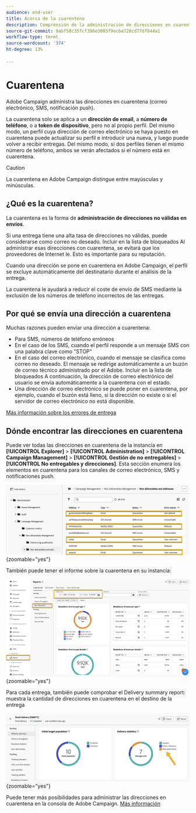 ```yaml
---
audience: end-user
title: Acerca de la cuarentena
description: Comprensión de la administración de direcciones en cuarentena
source-git-commit: 9abf58c35fcf396e3003f9ecba728cd77df844a1
workflow-type: tm+mt
source-wordcount: '374'
ht-degree: 13%

---
```


# Cuarentena

Adobe Campaign administra las direcciones en cuarentena (correo electrónico, SMS, notificación push).

La cuarentena solo se aplica a un **dirección de email**, a **número de teléfono**, o a **token de dispositivo**, pero no al propio perfil. Del mismo modo, un perfil cuya dirección de correo electrónico se haya puesto en cuarentena puede actualizar su perfil e introducir una nueva, y luego puede volver a recibir entregas. Del mismo modo, si dos perfiles tienen el mismo número de teléfono, ambos se verán afectados si el número está en cuarentena.


>[!CAUTION]
>
>La cuarentena en Adobe Campaign distingue entre mayúsculas y minúsculas.

## ¿Qué es la cuarentena?

La cuarentena es la forma de **administración de direcciones no válidas en envíos**.

Si una entrega tiene una alta tasa de direcciones no válidas, puede considerarse como correo no deseado. Incluir en la lista de bloqueados Al administrar esas direcciones con cuarentena, se evitará que los proveedores de Internet le. Esto es importante para su reputación.

Cuando una dirección se pone en cuarentena en Adobe Campaign, el perfil se excluye automáticamente del destinatario durante el análisis de la entrega.

La cuarentena le ayudará a reducir el coste de envío de SMS mediante la exclusión de los números de teléfono incorrectos de las entregas.

## Por qué se envía una dirección a cuarentena

Muchas razones pueden enviar una dirección a cuarentena:

- Para SMS, números de teléfono erróneos
- En el caso de los SMS, cuando el perfil responde a un mensaje SMS con una palabra clave como &quot;STOP&quot;
- En el caso del correo electrónico, cuando el mensaje se clasifica como correo no deseado. El mensaje se redirige automáticamente a un buzón de correo técnico administrado por el Adobe. Incluir en la lista de bloqueados A continuación, la dirección de correo electrónico del usuario se envía automáticamente a la cuarentena con el estado.
- Una dirección de correo electrónico se puede poner en cuarentena, por ejemplo, cuando el buzón está lleno, si la dirección no existe o si el servidor de correo electrónico no está disponible.

[Más información sobre los errores de entrega](https://experienceleague.adobe.com/en/docs/campaign-classic/using/sending-messages/monitoring-deliveries/understanding-delivery-failures)

## Dónde encontrar las direcciones en cuarentena

Puede ver todas las direcciones en cuarentena de la instancia en **[!UICONTROL Explorer]** > **[!UICONTROL Administration]** > **[!UICONTROL Campaign Management]** > **[!UICONTROL Gestión de no entregables]** > **[!UICONTROL No entregables y direcciones]**. Esta sección enumera los elementos en cuarentena para los canales de correo electrónico, SMS y notificaciones push.

![](assets/quarantine_location.png){zoomable="yes"}

También puede tener el informe sobre la cuarentena en su instancia:

![](assets/quarantine_reports.png){zoomable="yes"}

Para cada entrega, también puede comprobar el Delivery summary report: muestra la cantidad de direcciones en cuarentena en el destino de la entrega

![](assets/quarantine_delivery.png){zoomable="yes"}

Puede tener más posibilidades para administrar las direcciones en cuarentena en la consola de Adobe Campaign. [Más información](https://experienceleague.adobe.com/en/docs/campaign/campaign-v8/send/failures/quarantines#access-quarantined-addresses)
